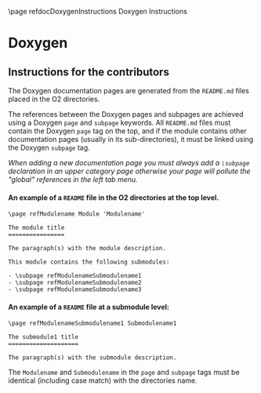 \page refdocDoxygenInstructions Doxygen Instructions

Doxygen
=======

## Instructions for the contributors

The Doxygen documentation pages are generated from the `README.md` files placed in the O2 directories. 

The references between the Doxygen pages and subpages are achieved using a Doxygen `page` and `subpage` keywords. All `README.md` files must contain the Doxygen `page` tag on the top, and if the module contains other documentation pages (usually in its sub-directories), it must be linked using the Doxygen `subpage` tag.

*When adding a new documentation page you must always add a `\subpage` declaration in an upper category page otherwise your page will pollute the "global" references in the left tab menu.*

#### An example of a `README` file in the O2 directories at the top level.

    \page refModulename Module 'Modulename'

    The module title
    ================

    The paragraph(s) with the module description.

    This module contains the following submodules:
    
    - \subpage refModulenameSubmodulename1
    - \subpage refModulenameSubmodulename2
    - \subpage refModulenameSubmodulename3


#### An example of a `README` file at a submodule level:

    \page refModulenameSubmodulename1 Submodulename1

    The submodule1 title
    ====================

    The paragraph(s) with the submodule description.

The `Modulename` and `Submodulename` in the `page` and `subpage` tags must be identical (including case match) with the directories name. 
